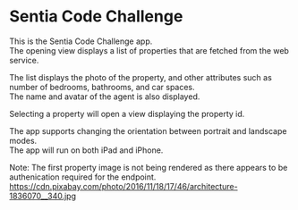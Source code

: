 # Sentia Code Challenge

This is the Sentia Code Challenge app.<br />
The opening view displays a list of properties that are fetched from the web service.

The list displays the photo of the property, and other attributes such as number of bedrooms, bathrooms, and car spaces.<br />
The name and avatar of the agent is also displayed.

Selecting a property will open a view displaying the property id.

The app supports changing the orientation between portrait and landscape modes.<br />
The app will run on both iPad and iPhone.

Note: The first property image is not being rendered as there appears to be authenication required for the endpoint.<br />
<a href="https://cdn.pixabay.com/photo/2016/11/18/17/46/architecture-1836070__340.jpg" target="_blank">https://cdn.pixabay.com/photo/2016/11/18/17/46/architecture-1836070__340.jpg</a>

